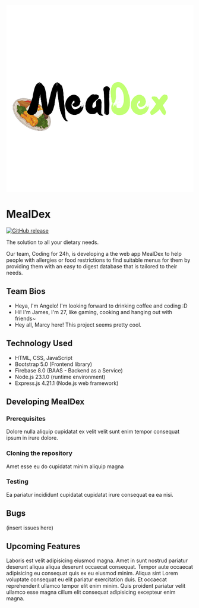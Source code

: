 <p align="center">
  <img width="650" alt="MealDex logo" src="public/images/md-logo-full-blk.svg">
</p>

# MealDex

[![GitHub release](https://img.shields.io/github/release/ppy/osu.svg)](https://github.com/ppy/osu/releases/latest)

The solution to all your dietary needs.

Our team, Coding for 24h, is developing a the web app MealDex to help people with allergies or food restrictions to find suitable menus for them  by providing them with an easy to digest database that is tailored to their needs.

## Team Bios
* Heya, I'm Angelo! I'm looking forward to drinking coffee and coding :D
* Hi! I'm James, I'm 27, like gaming, cooking and hanging out with friends~
* Hey all, Marcy here! This project seems pretty cool.
	
## Technology Used
* HTML, CSS, JavaScript
* Bootstrap 5.0 (Frontend library)
* Firebase 8.0 (BAAS - Backend as a Service)
* Node.js 23.1.0 (runtime environment)
* Express.js 4.21.1 (Node.js web framework)

## Developing MealDex

### Prerequisites

Dolore nulla aliquip cupidatat ex velit velit sunt enim tempor consequat ipsum in irure dolore.

### Cloning the repository

Amet esse eu do cupidatat minim aliquip magna

### Testing

Ea pariatur incididunt cupidatat cupidatat irure consequat ea ea nisi.

## Bugs

(insert issues here)

## Upcoming Features

Laboris est velit adipisicing eiusmod magna. Amet in sunt nostrud pariatur deserunt aliqua aliqua deserunt occaecat consequat. Tempor aute occaecat adipisicing eu consequat quis ex eu eiusmod minim. Aliqua sint Lorem voluptate consequat eu elit pariatur exercitation duis. Et occaecat reprehenderit ullamco tempor elit enim minim. Quis proident pariatur velit ullamco esse magna cillum elit consequat adipisicing excepteur enim magna.


